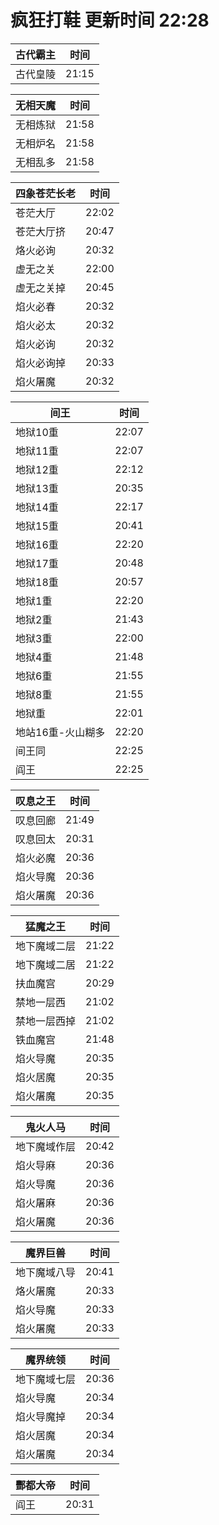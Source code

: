 # 疯狂打鞋 更新时间 22:28

| 古代霸主   | 时间    |
|--------|-------|
| 古代皇陵 | 21:15 |

| 无相天魔   | 时间    |
|--------|-------|
| 无相炼狱 | 21:58 |
| 无相炉名 | 21:58 |
| 无相乱多 | 21:58 |

| 四象苍茫长老   | 时间    |
|--------|-------|
| 苍茫大厅 | 22:02 |
| 苍茫大厅挤 | 20:47 |
| 烙火必询 | 20:32 |
| 虚无之关 | 22:00 |
| 虚无之关掉 | 20:45 |
| 焰火必春 | 20:32 |
| 焰火必太 | 20:32 |
| 焰火必询 | 20:32 |
| 焰火必询掉 | 20:33 |
| 焰火屠魔 | 20:32 |

| 间王   | 时间    |
|--------|-------|
| 地狱10重 | 22:07 |
| 地狱11重 | 22:07 |
| 地狱12重 | 22:12 |
| 地狱13重 | 20:35 |
| 地狱14重 | 22:17 |
| 地狱15重 | 20:41 |
| 地狱16重 | 22:20 |
| 地狱17重 | 20:48 |
| 地狱18重 | 20:57 |
| 地狱1重 | 22:20 |
| 地狱2重 | 21:43 |
| 地狱3重 | 22:00 |
| 地狱4重 | 21:48 |
| 地狱6重 | 21:55 |
| 地狱8重 | 21:55 |
| 地狱重 | 22:01 |
| 地站16重-火山糊多 | 22:20 |
| 间王同 | 22:25 |
| 阎王 | 22:25 |

| 叹息之王   | 时间    |
|--------|-------|
| 叹息回廊 | 21:49 |
| 叹息回太 | 20:31 |
| 焰火必魔 | 20:36 |
| 焰火导魔 | 20:36 |
| 焰火屠魔 | 20:36 |

| 猛魔之王   | 时间    |
|--------|-------|
| 地下魔域二层 | 21:22 |
| 地下魔域二居 | 21:22 |
| 扶血魔宫 | 20:29 |
| 禁地一层西 | 21:02 |
| 禁地一层西掉 | 21:02 |
| 铁血魔宫 | 21:48 |
| 焰火导魔 | 20:35 |
| 焰火居魔 | 20:35 |
| 焰火屠魔 | 20:35 |

| 鬼火人马   | 时间    |
|--------|-------|
| 地下魔域作层 | 20:42 |
| 焰火导麻 | 20:36 |
| 焰火导魔 | 20:36 |
| 焰火屠麻 | 20:36 |
| 焰火屠魔 | 20:36 |

| 魔界巨兽   | 时间    |
|--------|-------|
| 地下魔域八导 | 20:41 |
| 烙火屠魔 | 20:33 |
| 焰火导魔 | 20:33 |
| 焰火屠魔 | 20:33 |

| 魔界统领   | 时间    |
|--------|-------|
| 地下魔域七层 | 20:36 |
| 焰火导魔 | 20:34 |
| 焰火导魔掉 | 20:34 |
| 焰火居魔 | 20:34 |
| 焰火屠魔 | 20:34 |

| 酆都大帝   | 时间    |
|--------|-------|
| 阎王 | 20:31 |